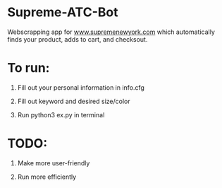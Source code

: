 # Supreme-ATC-Bot

Webscrapping app for www.supremenewyork.com which automatically finds your product, adds to cart, and checksout. 


# To run:
1. Fill out your personal information in info.cfg

2. Fill out keyword and desired size/color 

3. Run python3 ex.py in terminal 


# TODO: 

1. Make more user-friendly 

2. Run more efficiently 
